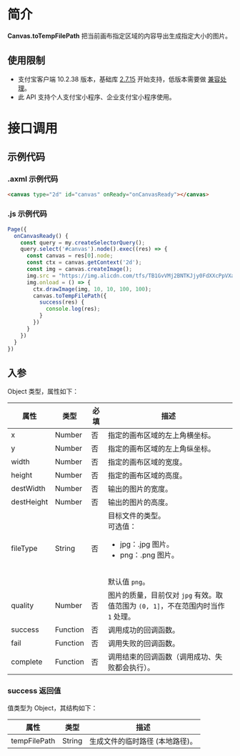 # 简介
**Canvas.toTempFilePath** 把当前画布指定区域的内容导出生成指定大小的图片。

## 使用限制

- 支付宝客户端 10.2.38 版本，基础库 [2.7.15](https://opendocs.alipay.com/mini/framework/lib-upgrade-v2) 开始支持，低版本需要做 [兼容处理](https://docs.alipay.com/mini/framework/compatibility)。
- 此 API 支持个人支付宝小程序、企业支付宝小程序使用。

# 接口调用

## 示例代码

### .axml 示例代码
```html
<canvas type="2d" id="canvas" onReady="onCanvasReady"></canvas>
```

### .js 示例代码
```javascript
Page({
  onCanvasReady() {
    const query = my.createSelectorQuery();
    query.select('#canvas').node().exec((res) => {
      const canvas = res[0].node;
      const ctx = canvas.getContext('2d');
      const img = canvas.createImage();
      img.src = "https://img.alicdn.com/tfs/TB1GvVMj2BNTKJjy0FdXXcPpVXa-520-280.jpg";
      img.onload = () => {
        ctx.drawImage(img, 10, 10, 100, 100);
        canvas.toTempFilePath({
          success(res) {
            console.log(res);
          }
        })
      }
    })
  }
})
```

## 入参
Object 类型，属性如下：

| **属性** | **类型** | **必填** | **描述** |
| --- | --- | --- | --- |
| x | Number | 否 | 指定的画布区域的左上角横坐标。 |
| y | Number | 否 | 指定的画布区域的左上角纵坐标。 |
| width | Number | 否 | 指定的画布区域的宽度。 |
| height | Number | 否 | 指定的画布区域的高度。 |
| destWidth | Number | 否 | 输出的图片的宽度。 |
| destHeight | Number | 否 | 输出的图片的高度。 |
| fileType | String | 否 | 目标文件的类型。<br />可选值：<ul><li>jpg：.jpg 图片。</li><li>png：.png 图片。</li></ul><br />默认值 `png`。 |
| quality | Number | 否 | 图片的质量，目前仅对 `jpg` 有效。取值范围为 `(0, 1]`，不在范围内时当作 `1` 处理。 |
| success | Function | 否 | 调用成功的回调函数。 |
| fail | Function | 否 | 调用失败的回调函数。 |
| complete | Function | 否 | 调用结束的回调函数（调用成功、失败都会执行）。 |


### success 返回值
值类型为 Object，其结构如下：

| **属性** | **类型** | **描述** |
| --- | --- | --- |
| tempFilePath | String | 生成文件的临时路径 (本地路径)。 |
